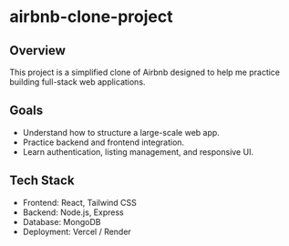 # airbnb-clone-project
## Overview
This project is a simplified clone of Airbnb designed to help me practice building full-stack web applications.

## Goals
- Understand how to structure a large-scale web app.
- Practice backend and frontend integration.
- Learn authentication, listing management, and responsive UI.

## Tech Stack
- Frontend: React, Tailwind CSS
- Backend: Node.js, Express
- Database: MongoDB
- Deployment: Vercel / Render
